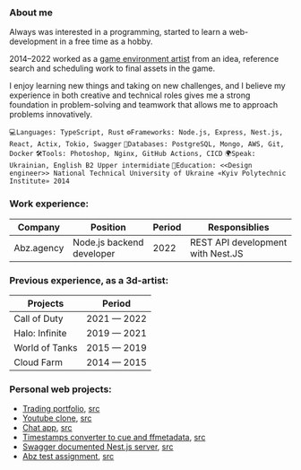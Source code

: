 ### About me
Always was interested in a programming, started to learn a web-development in a free time as a hobby. 

2014–2022 worked as a [game environment artist](https://www.artstation.com/cgdima) from an idea, reference search and scheduling work to final assets in the game.

I enjoy learning new things and taking on new challenges, and I believe my experience 
in both creative and technical roles gives me a strong foundation in problem-solving 
and teamwork that allows me to approach problems innovatively.

`💻Languages: TypeScript, Rust`
`⚙️Frameworks: Node.js, Express, Nest.js, React, Actix, Tokio, Swagger`
`📀Databases: PostgreSQL, Mongo, AWS, Git, Docker`
`🛠️Tools: Photoshop, Nginx, GitHub Actions, CICD`
`🌍Speak: Ukrainian, English B2 Upper intermidiate`
`📖Education: <<Design engineer>> National Technical University of Ukraine «Kyiv Polytechnic Institute» 2014`

### Work experience:

|Company    | Position                  |Period | Responsiblies |
|-----------|---------------------------|-------|---------------|
|Abz.agency | Node.js backend developer | 2022  | REST API development with Nest.JS|

### Previous experience, as a 3d-artist:
|Projects       |Period         |
|---------------|---------------|
|Call of Duty  	|2021 — 2022 	|
|Halo: Infinite |2019 — 2021    |
|World of Tanks |2015 — 2019	|
|Cloud Farm  	|2014 — 2015    |

### Personal web projects:

- [Trading portfolio](https://tradecoins.devidcorsard.pp.ua), [src](https://github.com/devid-corsard/tradecoins)
- [Youtube clone](https://tube.devidcorsard.pp.ua), [src](https://github.com/devid-corsard/videoapp)
- [Chat app](https://devid-corsard.github.io/chat-build), [src](https://github.com/devid-corsard/chat)
- [Timestamps converter to cue and ffmetadata](https://devid-corsard.github.io/timestamps-conv/), [src](https://github.com/devid-corsard/timestamps-conv)
- [Swagger documented Nest.js server](https://nest.devidcorsard.pp.ua), [src](https://github.com/devid-corsard/nest-server)
- [Abz test assignment](https://abz.devidcorsard.pp.ua), [src](https://github.com/devid-corsard/test)



